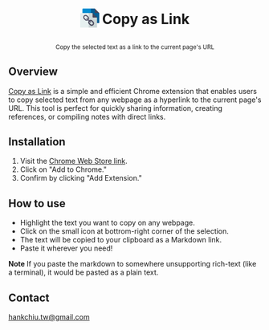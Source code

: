<h1 align="center">
<sub>
<img src="./assets/icon-512.png" height="38" width="38">
</sub>
Copy as Link
</h1>
<p align="center">
<sub>Copy the selected text as a link to the current page's URL</sub>
</p>

## Overview

[Copy as Link][webstore] is a simple and efficient Chrome extension that enables users to copy selected text from any webpage as a hyperlink to the current page's URL. This tool is perfect for quickly sharing information, creating references, or compiling notes with direct links.

## Installation

1. Visit the [Chrome Web Store link][webstore].
2. Click on "Add to Chrome."
3. Confirm by clicking "Add Extension."

## How to use
- Highlight the text you want to copy on any webpage.
- Click on the small icon at bottrom-right corner of the selection.
- The text will be copied to your clipboard as a Markdown link.
- Paste it wherever you need!

**Note** If you paste the markdown to somewhere unsupporting rich-text (like a terminal), it would be pasted as a plain text.

## Contact
hankchiu.tw@gmail.com

[webstore]: https://chromewebstore.google.com/detail/copy-as-link/ggjdfhajjlfhmmkfnlfgbeeoepdnnlij
